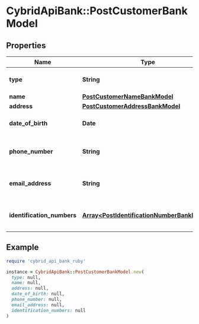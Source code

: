 # CybridApiBank::PostCustomerBankModel

## Properties

| Name | Type | Description | Notes |
| ---- | ---- | ----------- | ----- |
| **type** | **String** | The customer&#39;s type. |  |
| **name** | [**PostCustomerNameBankModel**](PostCustomerNameBankModel.md) |  | [optional] |
| **address** | [**PostCustomerAddressBankModel**](PostCustomerAddressBankModel.md) |  | [optional] |
| **date_of_birth** | **Date** | The customer&#39;s date of birth. | [optional] |
| **phone_number** | **String** | The customer&#39;s phone number. | [optional] |
| **email_address** | **String** | The customer&#39;s phone number. | [optional] |
| **identification_numbers** | [**Array&lt;PostIdentificationNumberBankModel&gt;**](PostIdentificationNumberBankModel.md) | The customer&#39;s identification numbers. | [optional] |

## Example

```ruby
require 'cybrid_api_bank_ruby'

instance = CybridApiBank::PostCustomerBankModel.new(
  type: null,
  name: null,
  address: null,
  date_of_birth: null,
  phone_number: null,
  email_address: null,
  identification_numbers: null
)
```

